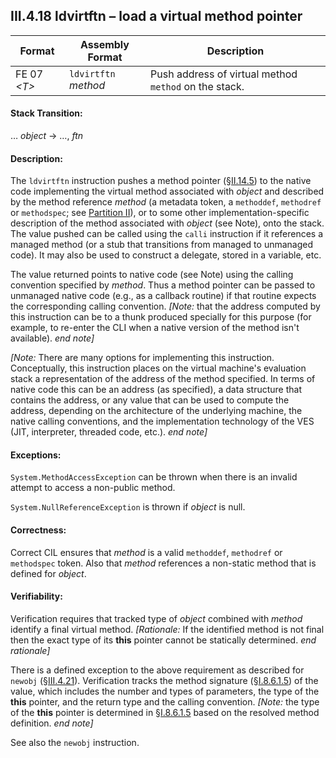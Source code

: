 ## III.4.18 ldvirtftn &ndash; load a virtual method pointer

 | Format | Assembly Format | Description
 | ---- | ---- | ----
 | FE 07 _\<T\>_ | `ldvirtftn` _method_ | Push address of virtual method `method` on the stack.

#### Stack Transition:

&hellip; _object_ &rarr; &hellip;, _ftn_

#### Description:

The `ldvirtftn` instruction pushes a method pointer (§[II.14.5](ii.14.5-method-pointers.md)) to the native code implementing the virtual method associated with _object_ and described by the method reference _method_ (a metadata token, a `methoddef`, `methodref` or `methodspec`; see [Partition II](#todo-missing-hyperlink)), or to some other implementation-specific description of the method associated with _object_ (see Note), onto the stack. The value pushed can be called using the `calli` instruction if it references a managed method (or a stub that transitions from managed to unmanaged code). It may also be used to construct a delegate, stored in a variable, etc.

The value returned points to native code (see Note) using the calling convention specified by _method_. Thus a method pointer can be passed to unmanaged native code (e.g., as a callback routine) if that routine expects the corresponding calling convention. _[Note:_ that the address computed by this instruction can be to a thunk produced specially for this purpose (for example, to re-enter the CLI when a native version of the method isn't available). _end note]_

_[Note:_ There are many options for implementing this instruction. Conceptually, this instruction places on the virtual machine's evaluation stack a representation of the address of the method specified. In terms of native code this can be an address (as specified), a data structure that contains the address, or any value that can be used to compute the address, depending on the architecture of the underlying machine, the native calling conventions, and the implementation technology of the VES (JIT, interpreter, threaded code, etc.). _end note]_

#### Exceptions:

`System.MethodAccessException` can be thrown when there is an invalid attempt to access a non-public method.

`System.NullReferenceException` is thrown if _object_ is null.

#### Correctness:

Correct CIL ensures that _method_ is a valid `methoddef`, `methodref` or `methodspec` token. Also that _method_ references a non-static method that is defined for _object_.

#### Verifiability:

Verification requires that tracked type of _object_ combined with _method_ identify a final virtual method. _[Rationale:_ If the identified method is not final then the exact type of its **this** pointer cannot be statically determined. _end rationale]_

There is a defined exception to the above requirement as described for `newobj` (§[III.4.21](iii.4.21-newobj.md)). Verification tracks the method signature (§[I.8.6.1.5](#todo-missing-hyperlink)) of the value, which includes the number and types of parameters, the type of the **this** pointer, and the return type and the calling convention. _[Note:_ the type of the **this** pointer is determined in §[I.8.6.1.5](#todo-missing-hyperlink) based on the resolved method definition. _end note]_

See also the `newobj` instruction.
